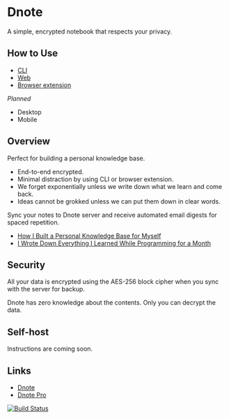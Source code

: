 # Dnote

A simple, encrypted notebook that respects your privacy.

## How to Use

- [CLI](https://github.com/dnote/dnote/cli/README.md)
- [Web](https://dnote.io)
- [Browser extension](https://github.com/dnote/browser-extension)

*Planned*

- Desktop
- Mobile

## Overview

Perfect for building a personal knowledge base.

- End-to-end encrypted.
- Minimal distraction by using CLI or browser extension.
- We forget exponentially unless we write down what we learn and come back.
- Ideas cannot be grokked unless we can put them down in clear words.

Sync your notes to Dnote server and receive automated email digests for spaced repetition.

- [How I Built a Personal Knowledge Base for Myself](https://dnote.io/blog/how-i-built-personal-knowledge-base-for-myself/)
- [I Wrote Down Everything I Learned While Programming for a Month](https://dnote.io/blog/writing-everything-i-learn-coding-for-a-month/)

## Security

All your data is encrypted using the AES-256 block cipher when you sync with the server for backup.

Dnote has zero knowledge about the contents. Only you can decrypt the data.

## Self-host

Instructions are coming soon.

## Links

- [Dnote](https://dnote.io)
- [Dnote Pro](https://dnote.io/pricing)

[![Build Status](https://semaphoreci.com/api/v1/dnote/dnote-2/branches/master/badge.svg)](https://semaphoreci.com/dnote/dnote-2)
